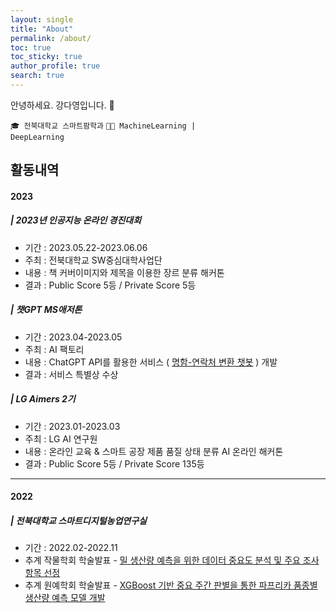 ```yaml
---
layout: single
title: "About"
permalink: /about/
toc: true
toc_sticky: true
author_profile: true
search: true
---
```


안녕하세요. 강다영입니다. 👋<br>

<code>🎓 전북대학교 스마트팜학과</code> <code>👩‍💻 MachineLearning | DeepLearning</code><br>


## 활동내역

#### 2023

##### | 2023년 인공지능 온라인 경진대회
- 기간 : 2023.05.22-2023.06.06
- 주최 : 전북대학교 SW중심대학사업단
- 내용 : 책 커버이미지와 제목을 이용한 장르 분류 해커톤
- 결과 : Public Score 5등 / Private Score 5등 

##### | 챗GPT MS애저톤
- 기간 : 2023.04-2023.05
- 주최 : AI 팩토리
- 내용 : ChatGPT API를 활용한 서비스 ( [명함-연락처 변환 챗봇](https://github.com/riverallzero/MSAzureThon) ) 개발 
- 결과 : 서비스 특별상 수상 

##### | LG Aimers 2기 
- 기간 : 2023.01-2023.03
- 주최 : LG AI 연구원
- 내용 : 온라인 교육 & 스마트 공장 제품 품질 상태 분류 AI 온라인 해커톤
- 결과 : Public Score 5등 / Private Score 135등

--- 

#### 2022

##### | 전북대학교 스마트디지털농업연구실 
- 기간 : 2022.02-2022.11
- 추계 작물학회 학술발표 - [밀 생산량 예측을 위한 데이터 중요도 분석 및 주요 조사항목 선정](https://github.com/riverallzero/WheatYieldModel)
- 추계 원예학회 학술발표 - [XGBoost 기반 중요 주간 판별을 통한 파프리카 품종별 생산량 예측 모델 개발](https://github.com/riverallzero/PaprikaYieldModel)
